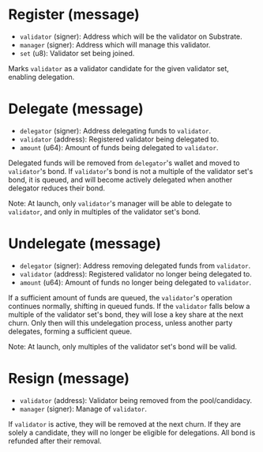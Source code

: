 # Register (message)

- `validator` (signer): Address which will be the validator on Substrate.
- `manager`   (signer): Address which will manage this validator.
- `set`       (u8):     Validator set being joined.

Marks `validator` as a validator candidate for the given validator set, enabling
delegation.

# Delegate (message)

  - `delegator` (signer):  Address delegating funds to `validator`.
  - `validator` (address): Registered validator being delegated to.
  - `amount`    (u64):     Amount of funds being delegated to `validator`.

Delegated funds will be removed from `delegator`'s wallet and moved to
`validator`'s bond. If `validator`'s bond is not a multiple of the validator
set's bond, it is queued, and will become actively delegated when another
delegator reduces their bond.

Note: At launch, only `validator`'s manager will be able to delegate to
`validator`, and only in multiples of the validator set's bond.

# Undelegate (message)

  - `delegator` (signer):  Address removing delegated funds from `validator`.
  - `validator` (address): Registered validator no longer being delegated to.
  - `amount`    (u64):     Amount of funds no longer being delegated to
`validator`.

If a sufficient amount of funds are queued, the `validator`'s operation
continues normally, shifting in queued funds. If the `validator` falls below a
multiple of the validator set's bond, they will lose a key share at the next
churn. Only then will this undelegation process, unless another party delegates,
forming a sufficient queue.

Note: At launch, only multiples of the validator set's bond will be valid.

# Resign (message)

  - `validator` (address): Validator being removed from the pool/candidacy.
  - `manager`   (signer):  Manage of `validator`.

If `validator` is active, they will be removed at the next churn. If they are
solely a candidate, they will no longer be eligible for delegations. All bond is
refunded after their removal.

